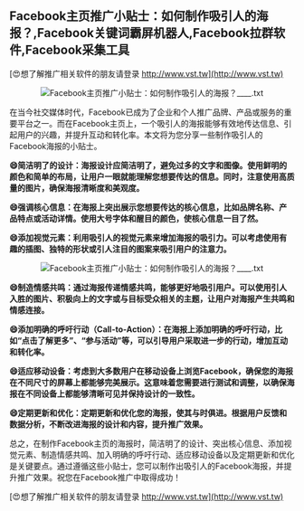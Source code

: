 ## **Facebook主页推广小贴士：如何制作吸引人的海报？,Facebook关键词霸屏机器人,Facebook拉群软件,Facebook采集工具**

[😍想了解推广相关软件的朋友请登录 http://www.vst.tw](http://www.vst.tw)

 <center><img src="https://vst.tw/MP4/tuiguang/png/4.png" alt="Facebook主页推广小贴士：如何制作吸引人的海报？____.txt"></center>

在当今社交媒体时代，Facebook已成为了企业和个人推广品牌、产品或服务的重要平台之一。而在Facebook主页上，一个吸引人的海报能够有效地传达信息、引起用户的兴趣，并提升互动和转化率。本文将为您分享一些制作吸引人的Facebook海报的小贴士。

**😄简洁明了的设计：海报设计应简洁明了，避免过多的文字和图像。使用鲜明的颜色和简单的布局，让用户一眼就能理解您想要传达的信息。同时，注意使用高质量的图片，确保海报清晰度和美观度。**

**😄强调核心信息：在海报上突出展示您想要传达的核心信息，比如品牌名称、产品特点或活动详情。使用大号字体和醒目的颜色，使核心信息一目了然。**

**😄添加视觉元素：利用吸引人的视觉元素来增加海报的吸引力。可以考虑使用有趣的插图、独特的形状或引人注目的图案来吸引用户的注意力。**

 <center><img src="https://vst.tw/MP4/tuiguang/png/0.png" alt="Facebook主页推广小贴士：如何制作吸引人的海报？____.txt"></center>

**😄制造情感共鸣：通过海报传递情感共鸣，能够更好地吸引用户。可以使用引人入胜的图片、积极向上的文字或与目标受众相关的主题，让用户对海报产生共鸣和情感连接。**

**😄添加明确的呼吁行动（Call-to-Action）：在海报上添加明确的呼吁行动，比如“点击了解更多”、“参与活动”等，可以引导用户采取进一步的行动，增加互动和转化率。**

**😄适应移动设备：考虑到大多数用户在移动设备上浏览Facebook，确保您的海报在不同尺寸的屏幕上都能够完美展示。这意味着您需要进行测试和调整，以确保海报在不同设备上都能够清晰可见并保持设计的一致性。**

**😄定期更新和优化：定期更新和优化您的海报，使其与时俱进。根据用户反馈和数据分析，不断改进海报的设计和内容，提升推广效果。**

总之，在制作Facebook主页的海报时，简洁明了的设计、突出核心信息、添加视觉元素、制造情感共鸣、加入明确的呼吁行动、适应移动设备以及定期更新和优化是关键要点。通过遵循这些小贴士，您可以制作出吸引人的Facebook海报，并提升推广效果。祝您在Facebook推广中取得成功！

[😍想了解推广相关软件的朋友请登录 http://www.vst.tw](http://www.vst.tw)



